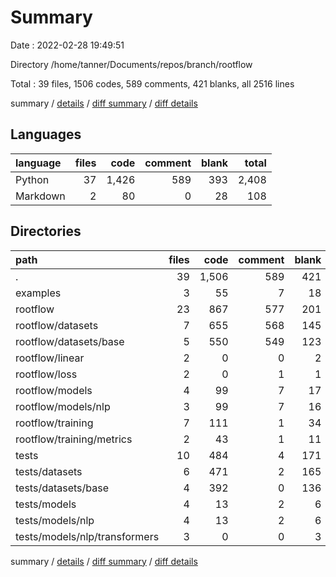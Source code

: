 # Summary

Date : 2022-02-28 19:49:51

Directory /home/tanner/Documents/repos/branch/rootflow

Total : 39 files,  1506 codes, 589 comments, 421 blanks, all 2516 lines

summary / [details](details.md) / [diff summary](diff.md) / [diff details](diff-details.md)

## Languages
| language | files | code | comment | blank | total |
| :--- | ---: | ---: | ---: | ---: | ---: |
| Python | 37 | 1,426 | 589 | 393 | 2,408 |
| Markdown | 2 | 80 | 0 | 28 | 108 |

## Directories
| path | files | code | comment | blank | total |
| :--- | ---: | ---: | ---: | ---: | ---: |
| . | 39 | 1,506 | 589 | 421 | 2,516 |
| examples | 3 | 55 | 7 | 18 | 80 |
| rootflow | 23 | 867 | 577 | 201 | 1,645 |
| rootflow/datasets | 7 | 655 | 568 | 145 | 1,368 |
| rootflow/datasets/base | 5 | 550 | 549 | 123 | 1,222 |
| rootflow/linear | 2 | 0 | 0 | 2 | 2 |
| rootflow/loss | 2 | 0 | 1 | 1 | 2 |
| rootflow/models | 4 | 99 | 7 | 17 | 123 |
| rootflow/models/nlp | 3 | 99 | 7 | 16 | 122 |
| rootflow/training | 7 | 111 | 1 | 34 | 146 |
| rootflow/training/metrics | 2 | 43 | 1 | 11 | 55 |
| tests | 10 | 484 | 4 | 171 | 659 |
| tests/datasets | 6 | 471 | 2 | 165 | 638 |
| tests/datasets/base | 4 | 392 | 0 | 136 | 528 |
| tests/models | 4 | 13 | 2 | 6 | 21 |
| tests/models/nlp | 4 | 13 | 2 | 6 | 21 |
| tests/models/nlp/transformers | 3 | 0 | 0 | 3 | 3 |

summary / [details](details.md) / [diff summary](diff.md) / [diff details](diff-details.md)